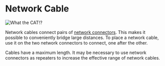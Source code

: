 # Network Cable
![What the CAT!?](item:better_cc:network_cable)

Network cables connect pairs of [network connectors](../block/network_connector.md). This makes it possible to conveniently bridge large distances. To place a network cable, use it on the two network connectors to connect, one after the other.

Cables have a maximum length. It may be necessary to use network connectors as repeaters to increase the effective range of network cables.
